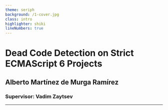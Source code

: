 ```yaml
---
theme: seriph
background: /1-cover.jpg
class: intro
highlighter: shiki
lineNumbers: true
---
```

# Dead Code Detection on Strict ECMAScript 6 Projects
## Alberto Martínez de Murga Ramírez
### Supervisor: Vadim Zaytsev

---
